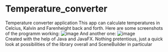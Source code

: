 # Temperature_converter
Temperature converter application 
This app can calculate temperatures in Celcius, Kalvin and Farenheight back and forth. 
Here are some screenshots of the programm working:
![image](https://user-images.githubusercontent.com/106056121/209562168-4fcc448b-055e-4ed9-aba9-cd313fdf4782.png)
And another one:
![image](https://user-images.githubusercontent.com/106056121/209562197-e94f453e-8f41-4c8d-ab8b-daecc56ef95e.png)
</br>
Created with the help of Java and JavaFX. Nothing pretentious, just a quick look at possibilities of the library overall and SceneBuilder in particular
